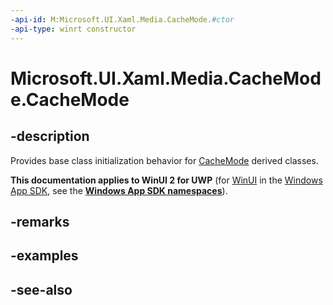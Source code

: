 ```yaml
---
-api-id: M:Microsoft.UI.Xaml.Media.CacheMode.#ctor
-api-type: winrt constructor
---
```


<!-- Method syntax
protected CacheMode()
-->

# Microsoft.UI.Xaml.Media.CacheMode.CacheMode

## -description
Provides base class initialization behavior for [CacheMode](cachemode.md) derived classes.

**This documentation applies to WinUI 2 for UWP** (for [WinUI](/windows/apps/winui/winui3/) in the [Windows App SDK](/windows/apps/windows-app-sdk/), see the **[Windows App SDK namespaces](/windows/windows-app-sdk/api/winrt/)**).

## -remarks

## -examples

## -see-also
